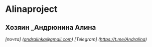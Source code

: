 # Alinaproject
## Хозяин _Андрюнина Алина
*[почта] (andralinka@gmail.com)*
*[Telegram] (https://t.me/Andralina)*
